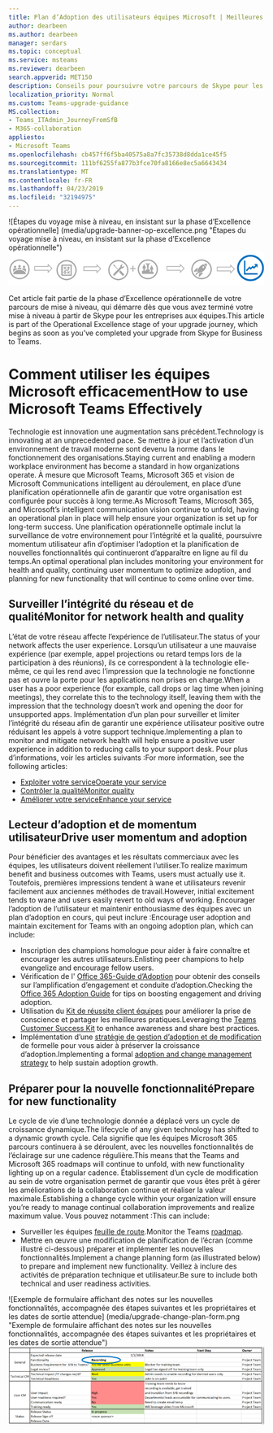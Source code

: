```yaml
---
title: Plan d’Adoption des utilisateurs équipes Microsoft | Meilleures pratiques
author: dearbeen
ms.author: dearbeen
manager: serdars
ms.topic: conceptual
ms.service: msteams
ms.reviewer: dearbeen
search.appverid: MET150
description: Conseils pour poursuivre votre parcours de Skype pour les entreprises à Microsoft Teams
localization_priority: Normal
ms.custom: Teams-upgrade-guidance
MS.collection:
- Teams_ITAdmin_JourneyFromSfB
- M365-collaboration
appliesto:
- Microsoft Teams
ms.openlocfilehash: cb457ff6f5ba40575a8a7fc35738d8dda1ce45f5
ms.sourcegitcommit: 111bf6255fa877b3fce70fa8166e8ec5a6643434
ms.translationtype: MT
ms.contentlocale: fr-FR
ms.lasthandoff: 04/23/2019
ms.locfileid: "32194975"
---
```

<span data-ttu-id="21830-103">![Étapes du voyage mise à niveau, en insistant sur la phase d’Excellence opérationnelle] (media/upgrade-banner-op-excellence.png "Étapes du voyage mise à niveau, en insistant sur la phase d’Excellence opérationnelle")</span><span class="sxs-lookup"><span data-stu-id="21830-103">![Stages of the upgrade journey, with emphasis on the Operational Excellence stage](media/upgrade-banner-op-excellence.png "Stages of the upgrade journey, with emphasis on the Operational Excellence stage")</span></span>

<span data-ttu-id="21830-104">Cet article fait partie de la phase d’Excellence opérationnelle de votre parcours de mise à niveau, qui démarre dès que vous avez terminé votre mise à niveau à partir de Skype pour les entreprises aux équipes.</span><span class="sxs-lookup"><span data-stu-id="21830-104">This article is part of the Operational Excellence stage of your upgrade journey, which begins as soon as you’ve completed your upgrade from Skype for Business to Teams.</span></span>

# <a name="how-to-use-microsoft-teams-effectively"></a><span data-ttu-id="21830-105">Comment utiliser les équipes Microsoft efficacement</span><span class="sxs-lookup"><span data-stu-id="21830-105">How to use Microsoft Teams Effectively</span></span>

<span data-ttu-id="21830-106">Technologie est innovation une augmentation sans précédent.</span><span class="sxs-lookup"><span data-stu-id="21830-106">Technology is innovating at an unprecedented pace.</span></span> <span data-ttu-id="21830-107">Se mettre à jour et l’activation d’un environnement de travail moderne sont devenu la norme dans le fonctionnement des organisations.</span><span class="sxs-lookup"><span data-stu-id="21830-107">Staying current and enabling a modern workplace environment has become a standard in how organizations operate.</span></span> <span data-ttu-id="21830-108">À mesure que Microsoft Teams, Microsoft 365 et vision de Microsoft Communications intelligent au déroulement, en place d’une planification opérationnelle afin de garantir que votre organisation est configurée pour succès à long terme.</span><span class="sxs-lookup"><span data-stu-id="21830-108">As Microsoft Teams, Microsoft 365, and Microsoft’s intelligent communication vision continue to unfold, having an operational plan in place will help ensure your organization is set up for long-term success.</span></span> <span data-ttu-id="21830-109">Une planification opérationnelle optimale inclut la surveillance de votre environnement pour l’intégrité et la qualité, poursuivre momentum utilisateur afin d’optimiser l’adoption et la planification de nouvelles fonctionnalités qui continueront d’apparaître en ligne au fil du temps.</span><span class="sxs-lookup"><span data-stu-id="21830-109">An optimal operational plan includes monitoring your environment for health and quality, continuing user momentum to optimize adoption, and planning for new functionality that will continue to come online over time.</span></span>

## <a name="monitor-for-network-health-and-quality"></a><span data-ttu-id="21830-110">Surveiller l’intégrité du réseau et de qualité</span><span class="sxs-lookup"><span data-stu-id="21830-110">Monitor for network health and quality</span></span>

<span data-ttu-id="21830-111">L’état de votre réseau affecte l’expérience de l’utilisateur.</span><span class="sxs-lookup"><span data-stu-id="21830-111">The status of your network affects the user experience.</span></span> <span data-ttu-id="21830-112">Lorsqu’un utilisateur a une mauvaise expérience (par exemple, appel projections ou retard temps lors de la participation à des réunions), ils ce correspondent à la technologie elle-même, ce qui les rend avec l’impression que la technologie ne fonctionne pas et ouvre la porte pour les applications non prises en charge.</span><span class="sxs-lookup"><span data-stu-id="21830-112">When a user has a poor experience (for example, call drops or lag time when joining meetings), they correlate this to the technology itself, leaving them with the impression that the technology doesn’t work and opening the door for unsupported apps.</span></span> <span data-ttu-id="21830-113">Implémentation d’un plan pour surveiller et limiter l’intégrité du réseau afin de garantir une expérience utilisateur positive outre réduisant les appels à votre support technique.</span><span class="sxs-lookup"><span data-stu-id="21830-113">Implementing a plan to monitor and mitigate network health will help ensure a positive user experience in addition to reducing calls to your support desk.</span></span> <span data-ttu-id="21830-114">Pour plus d’informations, voir les articles suivants :</span><span class="sxs-lookup"><span data-stu-id="21830-114">For more information, see the following articles:</span></span>

- [<span data-ttu-id="21830-115">Exploiter votre service</span><span class="sxs-lookup"><span data-stu-id="21830-115">Operate your service</span></span>](upgrade-operate-my-service.md)
- [<span data-ttu-id="21830-116">Contrôler la qualité</span><span class="sxs-lookup"><span data-stu-id="21830-116">Monitor quality</span></span>](upgrade-monitor-quality.md)
- [<span data-ttu-id="21830-117">Améliorer votre service</span><span class="sxs-lookup"><span data-stu-id="21830-117">Enhance your service</span></span>](upgrade-enhance-my-service.md)

## <a name="drive-user-momentum-and-adoption"></a><span data-ttu-id="21830-118">Lecteur d’adoption et de momentum utilisateur</span><span class="sxs-lookup"><span data-stu-id="21830-118">Drive user momentum and adoption</span></span>

<span data-ttu-id="21830-119">Pour bénéficier des avantages et les résultats commerciaux avec les équipes, les utilisateurs doivent réellement l’utiliser.</span><span class="sxs-lookup"><span data-stu-id="21830-119">To realize maximum benefit and business outcomes with Teams, users must actually use it.</span></span> <span data-ttu-id="21830-120">Toutefois, premières impressions tendent à wane et utilisateurs revenir facilement aux anciennes méthodes de travail.</span><span class="sxs-lookup"><span data-stu-id="21830-120">However, initial excitement tends to wane and users easily revert to old ways of working.</span></span> <span data-ttu-id="21830-121">Encourager l’adoption de l’utilisateur et maintenir enthousiasme des équipes avec un plan d’adoption en cours, qui peut inclure :</span><span class="sxs-lookup"><span data-stu-id="21830-121">Encourage user adoption and maintain excitement for Teams with an ongoing adoption plan, which can include:</span></span>

- <span data-ttu-id="21830-122">Inscription des champions homologue pour aider à faire connaître et encourager les autres utilisateurs.</span><span class="sxs-lookup"><span data-stu-id="21830-122">Enlisting peer champions to help evangelize and encourage fellow users.</span></span>
- <span data-ttu-id="21830-123">Vérification de l' [Office 365-Guide d’Adoption](https://go.microsoft.com/fwlink/?linkid=859045) pour obtenir des conseils sur l’amplification d’engagement et conduite d’adoption.</span><span class="sxs-lookup"><span data-stu-id="21830-123">Checking the [Office 365 Adoption Guide](https://go.microsoft.com/fwlink/?linkid=859045) for tips on boosting engagement and driving adoption.</span></span>
- <span data-ttu-id="21830-124">Utilisation du [Kit de réussite client équipes](https://download.microsoft.com/download/A/E/9/AE984CD4-CF4B-41E7-9ABD-6735E3F01897/MicrosoftTeamsCustomerSuccessKit.zip) pour améliorer la prise de conscience et partager les meilleures pratiques.</span><span class="sxs-lookup"><span data-stu-id="21830-124">Leveraging the [Teams Customer Success Kit](https://download.microsoft.com/download/A/E/9/AE984CD4-CF4B-41E7-9ABD-6735E3F01897/MicrosoftTeamsCustomerSuccessKit.zip) to enhance awareness and share best practices.</span></span>
- <span data-ttu-id="21830-125">Implémentation d’une [stratégie de gestion d’adoption et de modification](http://www.successwithteams.com/) de formelle pour vous aider à préserver la croissance d’adoption.</span><span class="sxs-lookup"><span data-stu-id="21830-125">Implementing a formal [adoption and change management strategy](http://www.successwithteams.com/) to help sustain adoption growth.</span></span>

## <a name="prepare-for-new-functionality"></a><span data-ttu-id="21830-126">Préparer pour la nouvelle fonctionnalité</span><span class="sxs-lookup"><span data-stu-id="21830-126">Prepare for new functionality</span></span>

<span data-ttu-id="21830-127">Le cycle de vie d’une technologie donnée a déplacé vers un cycle de croissance dynamique.</span><span class="sxs-lookup"><span data-stu-id="21830-127">The lifecycle of any given technology has shifted to a dynamic growth cycle.</span></span> <span data-ttu-id="21830-128">Cela signifie que les équipes Microsoft 365 parcours continuera à se déroulent, avec les nouvelles fonctionnalités de l’éclairage sur une cadence régulière.</span><span class="sxs-lookup"><span data-stu-id="21830-128">This means that the Teams and Microsoft 365 roadmaps will continue to unfold, with new functionality lighting up on a regular cadence.</span></span> <span data-ttu-id="21830-129">Établissement d’un cycle de modification au sein de votre organisation permet de garantir que vous êtes prêt à gérer les améliorations de la collaboration continue et réaliser la valeur maximale.</span><span class="sxs-lookup"><span data-stu-id="21830-129">Establishing a change cycle within your organization will ensure you’re ready to manage continual collaboration improvements and realize maximum value.</span></span> <span data-ttu-id="21830-130">Vous pouvez notamment :</span><span class="sxs-lookup"><span data-stu-id="21830-130">This can include:</span></span>

- <span data-ttu-id="21830-131">Surveiller les équipes [feuille de route](https://products.office.com/business/office-365-roadmap?filters=microsoft%20teams).</span><span class="sxs-lookup"><span data-stu-id="21830-131">Monitor the Teams [roadmap](https://products.office.com/business/office-365-roadmap?filters=microsoft%20teams).</span></span>
- <span data-ttu-id="21830-132">Mettre en œuvre une modification de planification de l’écran (comme illustré ci-dessous) préparer et implémenter les nouvelles fonctionnalités.</span><span class="sxs-lookup"><span data-stu-id="21830-132">Implement a change planning form (as illustrated below) to prepare and implement new functionality.</span></span> <span data-ttu-id="21830-133">Veillez à inclure des activités de préparation technique et utilisateur.</span><span class="sxs-lookup"><span data-stu-id="21830-133">Be sure to include both technical and user readiness activities.</span></span>


<span data-ttu-id="21830-134">![Exemple de formulaire affichant des notes sur les nouvelles fonctionnalités, accompagnée des étapes suivantes et les propriétaires et les dates de sortie attendue] (media/upgrade-change-plan-form.png "Exemple de formulaire affichant des notes sur les nouvelles fonctionnalités, accompagnée des étapes suivantes et les propriétaires et les dates de sortie attendue")</span><span class="sxs-lookup"><span data-stu-id="21830-134">![Example form showing expected release dates and notes about new functionality, listed with next steps and owners](media/upgrade-change-plan-form.png "Example form showing expected release dates and notes about new functionality, listed with next steps and owners")</span></span>
